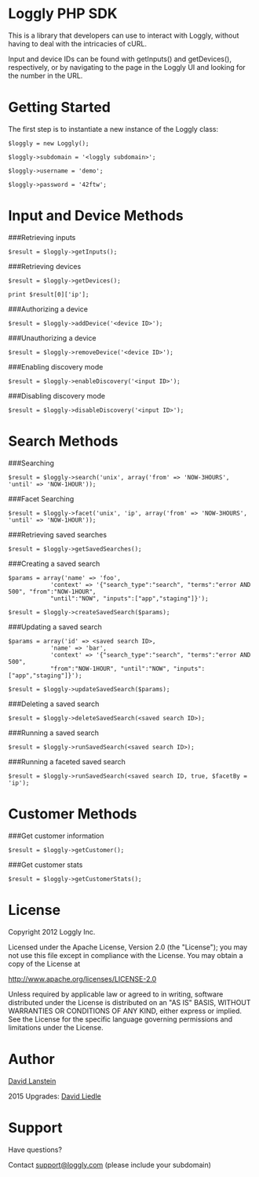 Loggly PHP SDK
==============

This is a library that developers can use to interact with Loggly, without having to deal with the intricacies of cURL.

Input and device IDs can be found with getInputs() and getDevices(), respectively, or by navigating to the page in the Loggly UI and looking for the number in the URL.


Getting Started
===============

The first step is to instantiate a new instance of the Loggly class:


    $loggly = new Loggly();

    $loggly->subdomain = '<loggly subdomain>';

    $loggly->username = 'demo';

    $loggly->password = '42ftw';


Input and Device Methods
========================



###Retrieving inputs

    $result = $loggly->getInputs();


###Retrieving devices
    
    $result = $loggly->getDevices();
    
    print $result[0]['ip'];


###Authorizing a device
    
    $result = $loggly->addDevice('<device ID>');


###Unauthorizing a device

    $result = $loggly->removeDevice('<device ID>');


###Enabling discovery mode
    
    $result = $loggly->enableDiscovery('<input ID>');


###Disabling discovery mode

    $result = $loggly->disableDiscovery('<input ID>');


Search Methods
==============



###Searching
    
    $result = $loggly->search('unix', array('from' => 'NOW-3HOURS', 'until' => 'NOW-1HOUR'));


###Facet Searching
    
    $result = $loggly->facet('unix', 'ip', array('from' => 'NOW-3HOURS', 'until' => 'NOW-1HOUR'));


###Retrieving saved searches
    
    $result = $loggly->getSavedSearches();


###Creating a saved search
    
    $params = array('name' => 'foo', 
                'context' => '{"search_type":"search", "terms":"error AND 500", "from":"NOW-1HOUR", 
                "until":"NOW", "inputs":["app","staging"]}');
    
    $result = $loggly->createSavedSearch($params);


###Updating a saved search
    
    $params = array('id' => <saved search ID>,
                'name' => 'bar',
                'context' => '{"search_type":"search", "terms":"error AND 500",
                "from":"NOW-1HOUR", "until":"NOW", "inputs":["app","staging"]}');
    
    $result = $loggly->updateSavedSearch($params);


###Deleting a saved search
    
    $result = $loggly->deleteSavedSearch(<saved search ID>);


###Running a saved search
    
    $result = $loggly->runSavedSearch(<saved search ID>);


###Running a faceted saved search
    
    $result = $loggly->runSavedSearch(<saved search ID, true, $facetBy = 'ip');


Customer Methods
================

###Get customer information
    
    $result = $loggly->getCustomer();


###Get customer stats
    
    $result = $loggly->getCustomerStats();


License
=======

Copyright 2012 Loggly Inc.

Licensed under the Apache License, Version 2.0 (the "License");
you may not use this file except in compliance with the License.
You may obtain a copy of the License at

http://www.apache.org/licenses/LICENSE-2.0

Unless required by applicable law or agreed to in writing, software
distributed under the License is distributed on an "AS IS" BASIS,
WITHOUT WARRANTIES OR CONDITIONS OF ANY KIND, either express or implied.
See the License for the specific language governing permissions and
limitations under the License.


Author
=====

[David Lanstein](https://github.com/lanstein)

2015 Upgrades: [David Liedle](https://github.com/macdaddy)

Support
=======
Have questions?

Contact support@loggly.com (please include your subdomain)